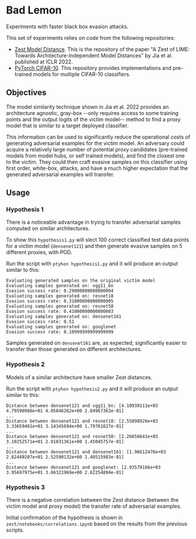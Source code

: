 # Bad Lemon

Experiments with faster black box evasion attacks.

This set of experiments relies on code from the following repositories:
- [Zest Model Distance](https://github.com/cleverhans-lab/Zest-Model-Distance). This is the repository of the paper "A Zest of LIME: Towards Architecture-Independent Model Distances" by Jia et al. published at ICLR 2022.
- [PyTorch CIFAR-10](https://github.com/huyvnphan/PyTorch_CIFAR10). This repository provides implementations and pre-trained models for multiple CIFAR-10 classifiers.


## Objectives

The model similarity technique shown in Jia et al. 2022 provides an architecture agnostic, gray-box --only requires access to some training points and the output logits of the victim model-- method to find a proxy model that is similar to a target deployed classifier. 

This information can be used to significantly reduce the operational costs of generating adversarial examples for the victim model. An adversary could acquire a relatively large number of potential proxy candidates (pre-trained models from model hubs, or self trained models), and find the closest one to the victim. They could then craft evasive samples on this classifier using first order, white-box, attacks, and have a much higher expectation that the generated adversarial examples will transfer.


## Usage

### Hypothesis 1 

There is a noticeable advantage in trying to transfer adversarial samples computed on similar architectures.

To show this `hypothesis1.py` will slect 100 correct classified test data points for a victim model (`densenet121`) and then generate evasive samples on 5 different proxies, with PGD.

Run the script with `ptyhon hypothesis1.py` and it will produce an output similar to this:
```
Evaluating generated samples on the original victim model
Evaluating samples generated on: vgg11_bn
Evasion success rate: 0.29000000000000004
Evaluating samples generated on: resnet18
Evasion success rate: 0.31000000000000005
Evaluating samples generated on: resnet50
Evasion success rate: 0.41000000000000003
Evaluating samples generated on: densenet161
Evasion success rate: 0.51
Evaluating samples generated on: googlenet
Evasion success rate: 0.10999999999999999
```

Samples generated on `densenet161` are, as expected, significantly easier to transfer than those generated on different architectures.

### Hypothesis 2

Models of a similar architecture have smaller Zest distances.

Run the script with `ptyhon hypothesis2.py` and it will produce an output similar to this:
```
Distance between densenet121 and vgg11_bn: [4.10939111e+03 4.79590988e+01 4.05846262e+00 2.84967363e-01]
...
Distance between densenet121 and resnet18: [2.55898926e+03 3.33659401e+01 3.14345694e+00 1.79761827e-01]
...
Distance between densenet121 and resnet50: [2.26656641e+03 3.10252571e+01 2.91031361e+00 1.45045757e-01]
...
Distance between densenet121 and densenet161: [1.96612476e+03 2.82449207e+01 2.52590132e+00 1.40515983e-01]
...
Distance between densenet121 and googlenet: [2.93570166e+03 3.95697975e+01 3.66321969e+00 2.62254894e-01]
```

### Hypothesis 3

There is a negative correlation between the Zest distance (between the victim model and proxy model) the transfer rate of adversarial examples. 

Initial confirmation of the hypothesis is shown in `zest/notebooks/correlations.ipynb` based on the results from the previous scripts.